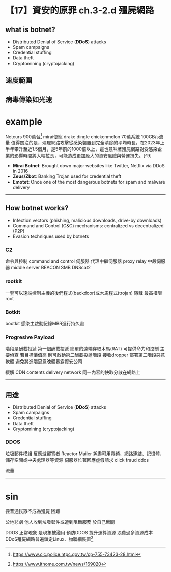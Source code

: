 # 【17】資安的原罪 ch.3-2.d 殭屍網路



## what is botnet?
* Distributed Denial of Service (**DDoS**) attacks
* Spam campaigns
* Credential stuffing
* Data theft
* Cryptomining (cryptojacking)

## 速度範圍
病毒傳染如光速
---

# example
Netcurs 900萬台[^1]
mirai便寵 drake dingle chickenmelon 70萬系統 100GB/s流量
值得關注的是，殭屍網路攻擊從感染裝置到完全清除的平均時長，在2023年上半年攀升至近1.5個月，是5年前的1000倍以上，這也意味著殭屍網路對受感染企業的影響時間將大幅拉長，可能造成更加龐大的資安風險與營運損失。[^9]
* **Mirai Botnet**: Brought down major websites like Twitter, Netflix via DDoS in 2016
* **Zeus/Zbot**: Banking Trojan used for credential theft
* **Emotet**: Once one of the most dangerous botnets for spam and malware delivery
---

## How botnet works?
* Infection vectors (phishing, malicious downloads, drive-by downloads)
* Command and Control (C\&C) mechanisms: centralized vs decentralized (P2P)
* Evasion techniques used by botnets

### C2
命令與控制 command and control 伺服器
代理中繼伺服器 proxy relay 中段伺服器 middle server
BEACON
SMB
DNScat2

### rootkit
一套可以遠端控制主機的後們程式(backdoor)或木馬程式(trojan)
隱藏
最高權限root

### Botkit
bootkit 感染主啟動紀錄MBR進行持久畫

### Progresive Payload
階段是酬載投遞
第一個酬載投遞 簡單的遠端存取木馬(RAT) 可提供命力和控制 主要偵查
若目標價值高 則可啟動第二酬載投遞階段 接收dropper 部署第二階段惡意軟體
避免將進階惡意晚體暴露資安公司






緩解
CDN contents delivery network
同一內容的快取分散在網路上

---
## 用途
* Distributed Denial of Service (**DDoS**) attacks
* Spam campaigns
* Credential stuffing
* Data theft
* Cryptomining (cryptojacking)
### DDOS
垃圾郵件模組
反應爐郵寄者 Reactor Mailer
耗盡可用寬頻、網路連結、記憶體、儲存空間或中央處理器等資源 伺服器忙著回應虛假請求
click fraud
ddos

流量

--- 
# sin
要普通民眾不成為殭屍 困難

公地悲劇
他人收到垃圾郵件或遭到阻斷服務 於自己無關

DDOS 正常現象 是現象被濫用
預防DDOS 提升運算資源 浪費過多資源成本
DDoS殭屍網路普遍鎖定Linux、物聯網裝置[^6]

[^1]: https://www.cic.police.ntpc.gov.tw/cp-755-73423-28.html
[^6]: https://www.ithome.com.tw/news/169020